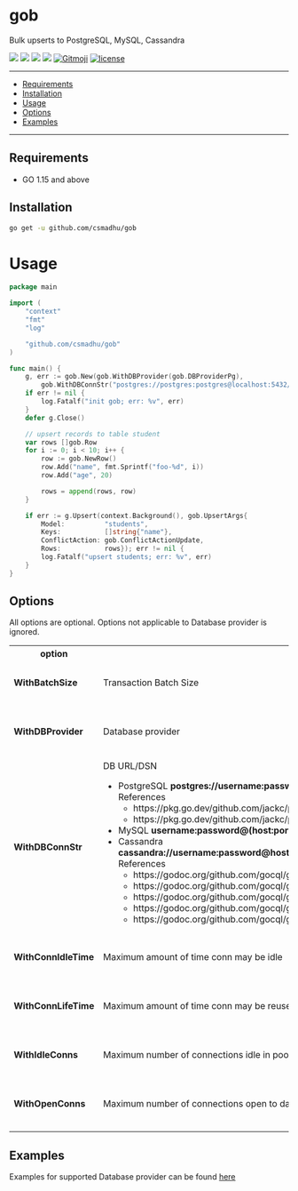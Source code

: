 # gob
Bulk upserts to PostgreSQL, MySQL, Cassandra

<p align="left">
	<a href="https://goreportcard.com/report/github.com/csmadhu/gob"><img src="https://goreportcard.com/badge/github.com/csmadhu/gob"/></a>
	<a href="https://pkg.go.dev/github.com/csmadhu/gob?tab=doc"><img src="https://godoc.org/github.com/csmadhu/gob?status.svg"/></a>
	<a href="https://conventionalcommits.org"><img src="https://img.shields.io/badge/Conventional%20Commits-1.0.0-yellow.svg"/></a>
	<a href="/.github/workflows/go.yml"><img src="https://github.com/csmadhu/gob/workflows/Go/badge.svg"/></a>
	<a href="https://gitmoji.carloscuesta.me"><img src="https://img.shields.io/badge/gitmoji-%20😜%20😍-FFDD67.svg?style=flat-square" alt="Gitmoji"></a>
	<a href="/LICENSE"><img src="https://img.shields.io/badge/license-GPL%20(%3E%3D%202)-blue" alt="license"/></a>
</p>

---------------------------------------
  * [Requirements](#requirements)
  * [Installation](#installation)
  * [Usage](#usage)
  * [Options](#options)
  * [Examples](#examples)
---------------------------------------

## Requirements
* GO 1.15 and above

## Installation
```bash
go get -u github.com/csmadhu/gob
```

# Usage
```go
package main

import (
	"context"
	"fmt"
	"log"

	"github.com/csmadhu/gob"
)

func main() {
	g, err := gob.New(gob.WithDBProvider(gob.DBProviderPg),
		gob.WithDBConnStr("postgres://postgres:postgres@localhost:5432/gob?pool_max_conns=1"))
	if err != nil {
		log.Fatalf("init gob; err: %v", err)
	}
	defer g.Close()

	// upsert records to table student
	var rows []gob.Row
	for i := 0; i < 10; i++ {
		row := gob.NewRow()
		row.Add("name", fmt.Sprintf("foo-%d", i))
		row.Add("age", 20)

		rows = append(rows, row)
	}

	if err := g.Upsert(context.Background(), gob.UpsertArgs{
		Model:          "students",
		Keys:           []string{"name"},
		ConflictAction: gob.ConflictActionUpdate,
		Rows:           rows}); err != nil {
		log.Fatalf("upsert students; err: %v", err)
	}
}
```

## Options
All options are optional. Options not applicable to Database provider is ignored.

<table>
	<tr>
		<th>option</th>
		<th>description</th>
		<th>type</th>
		<th>default</th>
		<th>DB providers</th>
	</tr>
	<tr>
		<td><b>WithBatchSize</b></th>
		<td>Transaction Batch Size</td>
		<td>int</td>
		<td>10000</td>
		<td><ul><li>PostgreSQL</li><li>MySQL</li></ul></td>
	</tr>
	<tr>
		<td><b>WithDBProvider</b></th>
		<td>Database provider</td>
		<td>gob.DBProvider</td>
		<td>DBProviderPg</td>
		<td>
			<ul>
				<li>PostgreSQL</li>
				<li>MySQL</li>
				<li>Cassandra</li>
			</ul>
		</td>
	</tr>
	<tr>
		<td><b>WithDBConnStr</b></th>
		<td>DB URL/DSN
			<ul>
				<li>PostgreSQL <b>postgres://username:password@host:port/batabase</b><br>
					References
						<ul>
							<li>https://pkg.go.dev/github.com/jackc/pgconn?tab=doc#ParseConfig</li>
							<li>https://pkg.go.dev/github.com/jackc/pgx/v4?tab=doc#ParseConfig</li>
						</ul>
				</li>
				<li>MySQL <b>username:password@(host:port)/database</b></li>
				<li>Cassandra <b><nobr>cassandra://username:password@host1--host2--host3:port/keyspace?consistency=quorum&compressor=snappy&tokenAware=true</nobr></b><br>
					References
						<ul>
						<li>https://godoc.org/github.com/gocql/gocql#Consistency</li>
						<li>https://godoc.org/github.com/gocql/gocql#Compressor</li>
						<li>https://godoc.org/github.com/gocql/gocql#PoolConfig</li>
						<li>https://godoc.org/github.com/gocql/gocql#HostSelectionPolicy</li>
						<li>https://godoc.org/github.com/gocql/gocql#TokenAwareHostPolicy</li>
						</ul>
				</li>
			</ul>
		</td>
		<td>string</td>
		<td><nobr>postgres://postgres:postgres@localhost:5432/gob?pool_max_conns=1</nobr></td>
		<td>
			<ul>
				<li>PostgreSQL</li>
				<li>MySQL</li>
				<li>Cassandra</li>
			</ul>
		</td>
	</tr>
	<tr>
		<td><b>WithConnIdleTime</b></th>
		<td>Maximum amount of time conn may be idle</td>
		<td>time.Duration</td>
		<td>3 second</td>
		<td>
			<ul>
				<li>PostgreSQL</li>
				<li>MySQL</li>
			</ul>
		</td>
	</tr>
	<tr>
		<td><b>WithConnLifeTime</b></th>
		<td>Maximum amount of time conn may be reused</td>
		<td>time.Duration</td>
		<td>3 second</td>
		<td>
			<ul>
				<li>PostgreSQL</li>
				<li>MySQL</li>
				<li>Cassandra</li>
			</ul>
		</td>
	</tr>
	<tr>
		<td><b>WithIdleConns</b></th>
		<td>Maximum number of connections idle in pool</td>
		<td>int</td>
		<td>2</td>
		<td>
			<ul>
				<li>PostgreSQL</li>
				<li>MySQL</li>
			</ul>
		</td>
	</tr>
	<tr>
		<td><b>WithOpenConns</b></th>
		<td>Maximum number of connections open to database</td>
		<td>int</td>
		<td>10</td>
		<td>
			<ul>
				<li>PostgreSQL</li>
				<li>MySQL</li>
				<li>Cassandra</li>
			</ul>
		</td>
	</tr>
</table>

## Examples
Examples for supported Database provider can be found [here](https://github.com/csmadhu/gob/tree/master/examples)
